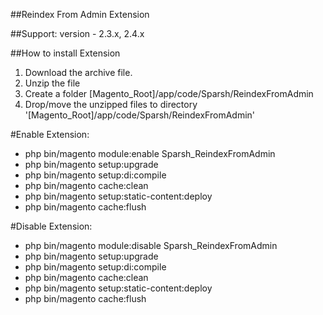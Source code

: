 ##Reindex From Admin Extension

##Support: 
version - 2.3.x, 2.4.x

##How to install Extension

1. Download the archive file.
2. Unzip the file
3. Create a folder [Magento_Root]/app/code/Sparsh/ReindexFromAdmin
4. Drop/move the unzipped files to directory '[Magento_Root]/app/code/Sparsh/ReindexFromAdmin'

#Enable Extension:
- php bin/magento module:enable Sparsh_ReindexFromAdmin
- php bin/magento setup:upgrade
- php bin/magento setup:di:compile
- php bin/magento cache:clean
- php bin/magento setup:static-content:deploy
- php bin/magento cache:flush

#Disable Extension:
- php bin/magento module:disable Sparsh_ReindexFromAdmin
- php bin/magento setup:upgrade
- php bin/magento setup:di:compile
- php bin/magento cache:clean
- php bin/magento setup:static-content:deploy
- php bin/magento cache:flush
